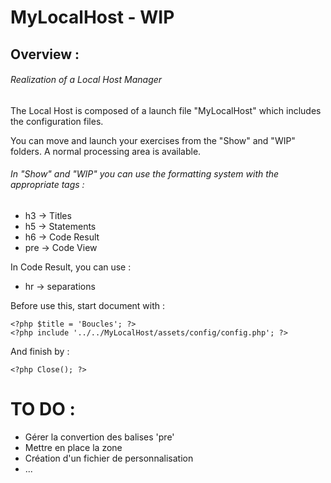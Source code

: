 # MyLocalHost - WIP

## Overview :

###### Realization of a Local Host Manager

The Local Host is composed of a launch file "MyLocalHost" which includes the configuration files.


You can move and launch your exercises from the "Show" and "WIP" folders.
A normal processing area is available.

###### In "Show" and "WIP" you can use the formatting system with the appropriate tags :
- h3 -> Titles 
- h5 -> Statements
- h6 -> Code Result
- pre -> Code View

In Code Result, you can use :
- hr -> separations



Before use this, start document with : 

```
<?php $title = 'Boucles'; ?>
<?php include '../../MyLocalHost/assets/config/config.php'; ?>
```

And finish by :
```
<?php Close(); ?>
```



# TO DO :

- Gérer la convertion des balises 'pre'
- Mettre en place la zone 
- Création d'un fichier de personnalisation 
- ...
